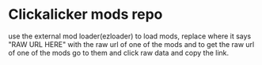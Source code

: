 # Clickalicker mods repo
use the external mod loader(ezloader) to load mods, replace where it says "RAW URL HERE" with the raw url of one of the mods and to get the raw url of one of the mods go to them and click raw data and copy the link.
